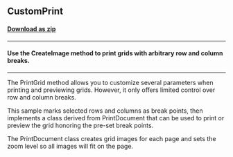 ## CustomPrint
#### [Download as zip](https://minhaskamal.github.io/DownGit/#/home?url=https://github.com/GrapeCity/ComponentOne-WinForms-Samples/tree/master/NetFramework\FlexGrid\VB\CustomPrint)
____
#### Use the CreateImage method to print grids with arbitrary row and column breaks.
____
The PrintGrid method allows you to customize several parameters when printing and previewing grids. However, it only offers limited control over row and column breaks. 

This sample marks selected rows and columns as break points, then implements a class derived from PrintDocument that can be used to print or preview the grid honoring the pre-set break points. 

The PrintDocument class creates grid images for each page and sets the zoom level so all images will fit on the page. 